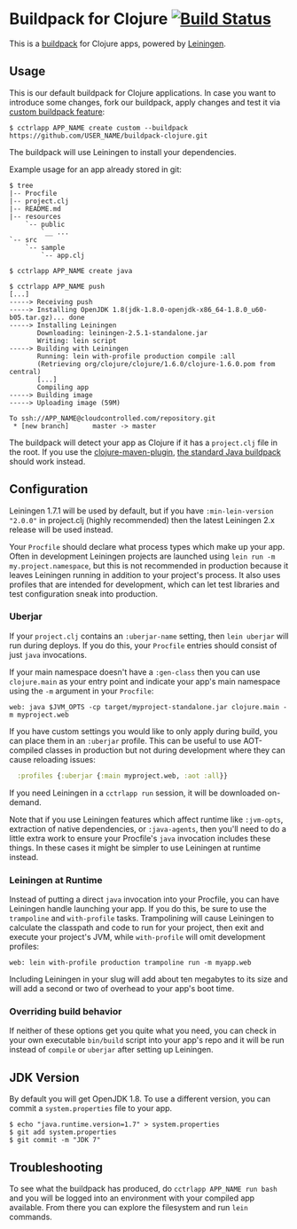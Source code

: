 # Buildpack for Clojure [![Build Status](https://travis-ci.org/cloudControl/buildpack-clojure.svg?branch=master)](https://travis-ci.org/cloudControl/buildpack-clojure)

This is a [buildpack](https://www.cloudcontrol.com/dev-center/Platform%20Documentation#buildpacks-and-the-procfile) for
Clojure apps, powered by [Leiningen](http://leiningen.org).

## Usage
This is our default buildpack for Clojure applications. In case you want to introduce some changes, fork our buildpack,
apply changes and test it via [custom buildpack feature](https://www.cloudcontrol.com/dev-center/Guides/Third-Party%20Buildpacks/Third-Party%20Buildpacks):

    $ cctrlapp APP_NAME create custom --buildpack https://github.com/USER_NAME/buildpack-clojure.git

The buildpack will use Leiningen to install your dependencies.

Example usage for an app already stored in git:

    $ tree
    |-- Procfile
    |-- project.clj
    |-- README.md
    |-- resources
        `-- public
            `__ ...
    `-- src
        `-- sample
            `-- app.clj

    $ cctrlapp APP_NAME create java

    $ cctrlapp APP_NAME push
    [...]
    -----> Receiving push
    -----> Installing OpenJDK 1.8(jdk-1.8.0-openjdk-x86_64-1.8.0_u60-b05.tar.gz)... done
    -----> Installing Leiningen
           Downloading: leiningen-2.5.1-standalone.jar
           Writing: lein script
    -----> Building with Leiningen
           Running: lein with-profile production compile :all
           (Retrieving org/clojure/clojure/1.6.0/clojure-1.6.0.pom from central)
           [...]
           Compiling app
    -----> Building image
    -----> Uploading image (59M)

    To ssh://APP_NAME@cloudcontrolled.com/repository.git
     * [new branch]      master -> master

The buildpack will detect your app as Clojure if it has a
`project.clj` file in the root. If you use the
[clojure-maven-plugin](https://github.com/talios/clojure-maven-plugin),
[the standard Java buildpack](https://github.com/cloudControl/buildpack-java)
should work instead.

## Configuration

Leiningen 1.7.1 will be used by default, but if you have
`:min-lein-version "2.0.0"` in project.clj (highly recommended) then
the latest Leiningen 2.x release will be used instead.

Your `Procfile` should declare what process types which make up your
app. Often in development Leiningen projects are launched using `lein
run -m my.project.namespace`, but this is not recommended in
production because it leaves Leiningen running in addition to your
project's process. It also uses profiles that are intended for
development, which can let test libraries and test configuration sneak
into production.

### Uberjar

If your `project.clj` contains an `:uberjar-name` setting, then
`lein uberjar` will run during deploys. If you do this, your `Procfile`
entries should consist of just `java` invocations.

If your main namespace doesn't have a `:gen-class` then you can use
`clojure.main` as your entry point and indicate your app's main
namespace using the `-m` argument in your `Procfile`:

    web: java $JVM_OPTS -cp target/myproject-standalone.jar clojure.main -m myproject.web

If you have custom settings you would like to only apply during build,
you can place them in an `:uberjar` profile. This can be useful to use
AOT-compiled classes in production but not during development where
they can cause reloading issues:

```clj
  :profiles {:uberjar {:main myproject.web, :aot :all}}
```

If you need Leiningen in a `cctrlapp run` session, it will be downloaded on-demand.

Note that if you use Leiningen features which affect runtime like
`:jvm-opts`, extraction of native dependencies, or `:java-agents`,
then you'll need to do a little extra work to ensure your Procfile's
`java` invocation includes these things. In these cases it might be
simpler to use Leiningen at runtime instead.

### Leiningen at Runtime

Instead of putting a direct `java` invocation into your Procfile, you
can have Leiningen handle launching your app. If you do this, be sure
to use the `trampoline` and `with-profile` tasks. Trampolining will
cause Leiningen to calculate the classpath and code to run for your
project, then exit and execute your project's JVM, while
`with-profile` will omit development profiles:

    web: lein with-profile production trampoline run -m myapp.web

Including Leiningen in your slug will add about ten megabytes to its
size and will add a second or two of overhead to your app's boot time.

### Overriding build behavior

If neither of these options get you quite what you need, you can check
in your own executable `bin/build` script into your app's repo and it
will be run instead of `compile` or `uberjar` after setting up Leiningen.

## JDK Version

By default you will get OpenJDK 1.8. To use a different version, you
can commit a `system.properties` file to your app.

```
$ echo "java.runtime.version=1.7" > system.properties
$ git add system.properties
$ git commit -m "JDK 7"
```

## Troubleshooting

To see what the buildpack has produced, do `cctrlapp APP_NAME run bash` and you
will be logged into an environment with your compiled app available.
From there you can explore the filesystem and run `lein` commands.
